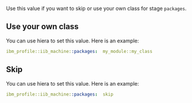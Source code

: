 Use this value if you want to skip or use your own class for stage `packages`.

## Use your own class

You can use hiera to set this value. Here is an example:

```yaml
ibm_profile::iib_machine::packages:  my_module::my_class
```

## Skip

You can use hiera to set this value. Here is an example:

```yaml
ibm_profile::iib_machine::packages:  skip
```